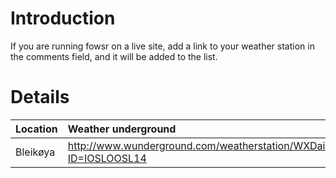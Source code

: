 # Introduction #

If you are running fowsr on a live site, add a link to your weather station in the comments field, and it will be added to the list.

# Details #

| **Location** | **Weather underground** | **PWS weather** |
|:-------------|:------------------------|:----------------|
| Bleikøya | http://www.wunderground.com/weatherstation/WXDailyHistory.asp?ID=IOSLOOSL14 | http://www.pwsweather.com/obs/BLEIKOYA.html |